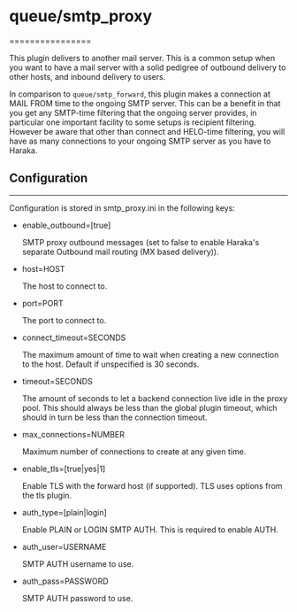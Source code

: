 # queue/smtp\_proxy
================

This plugin delivers to another mail server. This is a common setup when you
want to have a mail server with a solid pedigree of outbound delivery to
other hosts, and inbound delivery to users.

In comparison to `queue/smtp_forward`, this plugin makes a connection at
MAIL FROM time to the ongoing SMTP server. This can be a benefit in that
you get any SMTP-time filtering that the ongoing server provides, in
particular one important facility to some setups is recipient filtering.
However be aware that other than connect and HELO-time filtering, you will
have as many connections to your ongoing SMTP server as you have to Haraka.

## Configuration
-------------

Configuration is stored in smtp\_proxy.ini in the following keys:

  * enable\_outbound=[true]

    SMTP proxy outbound messages (set to false to enable Haraka's
    separate Outbound mail routing (MX based delivery)).

  * host=HOST
    
    The host to connect to.

  * port=PORT

    The port to connect to.

  * connect\_timeout=SECONDS

    The maximum amount of time to wait when creating a new connection
    to the host.  Default if unspecified is 30 seconds.

  * timeout=SECONDS

    The amount of seconds to let a backend connection live idle in the
    proxy pool.  This should always be less than the global plugin timeout,
    which should in turn be less than the connection timeout.

  * max\_connections=NUMBER

    Maximum number of connections to create at any given time.

  * enable\_tls=[true|yes|1]

    Enable TLS with the forward host (if supported). TLS uses options from
    the tls plugin.

  * auth\_type=[plain|login]

    Enable PLAIN or LOGIN SMTP AUTH.  This is required to enable AUTH.

  * auth\_user=USERNAME

    SMTP AUTH username to use.

  * auth\_pass=PASSWORD

    SMTP AUTH password to use.

